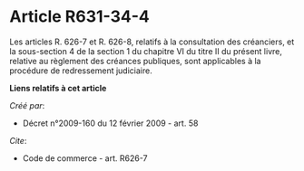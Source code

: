 # Article R631-34-4

Les articles R. 626-7 et R. 626-8, relatifs à la consultation des créanciers, et la sous-section 4 de la section 1 du
chapitre VI du titre II du présent livre, relative au règlement des créances publiques, sont applicables à la procédure de
redressement judiciaire.

**Liens relatifs à cet article**

_Créé par_:

  - Décret n°2009-160 du 12 février 2009 - art. 58

_Cite_:

  - Code de commerce - art. R626-7
